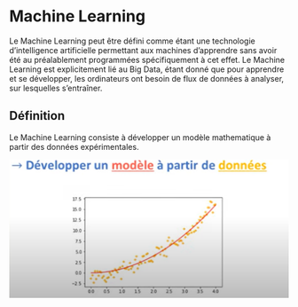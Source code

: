 # Machine Learning
Le Machine Learning peut être défini comme étant une technologie d’intelligence artificielle permettant aux machines d’apprendre sans avoir été au préalablement programmées spécifiquement à cet effet. Le Machine Learning est explicitement lié au Big Data, étant donné que pour apprendre et se développer, les ordinateurs ont besoin de flux de données à analyser, sur lesquelles s’entraîner.

## Définition
Le Machine Learning consiste à développer un modèle mathematique à partir des données expérimentales.

![image 1](images/1.png)